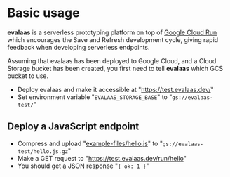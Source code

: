 # Basic usage

**evalaas** is a serverless prototyping platform on top of [Google Cloud Run](https://cloud.google.com/run) which encourages the Save and Refresh development cycle, giving rapid feedback when developing serverless endpoints.

Assuming that evalaas has been deployed to Google Cloud, and a Cloud Storage bucket has been created, you first need to tell **evalaas** which GCS bucket to use.

* Deploy evalaas and make it accessible at "https://test.evalaas.dev/"
* Set environment variable "`EVALAAS_STORAGE_BASE`" to "`gs://evalaas-test/`"

## Deploy a JavaScript endpoint

* Compress and upload "[example-files/hello.js](example-files/hello.js)" to "`gs://evalaas-test/hello.js.gz`"
* Make a GET request to "https://test.evalaas.dev/run/hello"
* You should get a JSON response "`{ ok: 1 }`"
